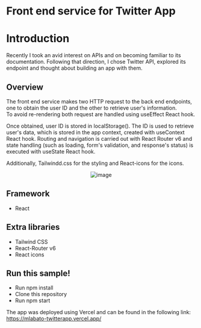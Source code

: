 # Front end service for Twitter App 

# Introduction
Recently I took an avid interest on APIs and on becoming familiar to its documentation. Following that direction, I chose Twitter API, explored its endpoint and thought about building an app with them.

## Overview
The front end service makes two HTTP request to the back end endpoints, one to obtain the user ID and the other to retrieve user's information.  
To avoid re-rendering both request are handled using useEffect React hook.  

Once obtained, user ID is stored in localStorage(). The ID is used to retrieve user's data, which is stored in the app context, created with useContext React hook. 
Routing and navigation is carried out with React Router v6 and state handling (such as loading, form's validation, and response's status) is executed with useState React hook.  

Additionally, Tailwindd.css for the styling and React-icons for the icons.  

<p align="center">
  <img src="https://cms-assets.tutsplus.com/cdn-cgi/image/width=562/uploads/users/317/posts/22192/image/streaming-intro-1_1.png" alt="image"/>
</p>

## Framework
- React

## Extra libraries
- Tailwind CSS
- React-Router v6
- React icons

## Run this sample!
- Run npm install
- Clone this repository
- Run npm start

The app was deployed using Vercel and can be found in the following link:  
https://mlabato-twitterapp.vercel.app/
